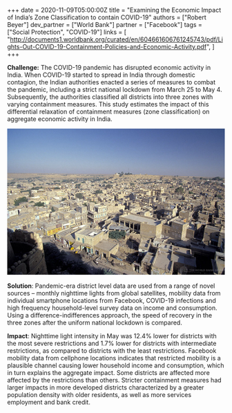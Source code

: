 +++
date = 2020-11-09T05:00:00Z
title = "Examining the Economic Impact of India’s Zone Classification to contain COVID-19"
authors = ["Robert Beyer"]
dev_partner = ["World Bank"]
partner = ["Facebook"]
tags = ["Social Protection", "COVID-19"]
links = [
    "http://documents1.worldbank.org/curated/en/604661606761245743/pdf/Lights-Out-COVID-19-Containment-Policies-and-Economic-Activity.pdf",
]
+++

**Challenge:** The COVID-19 pandemic has disrupted economic activity in India. When COVID-19 started to spread in India through domestic contagion, the Indian authorities enacted a series of measures to combat the pandemic, including a strict national lockdown from March 25 to May 4. Subsequently, the authorities classified all districts into three zones with varying containment measures. This study estimates the impact of this differential relaxation of containment measures (zone classification) on aggregate economic activity in India.

![](/india-bird-eye-view.jpg)

**Solution**: Pandemic-era district level data are used from a range of novel sources – monthly nighttime lights from global satellites, mobility data from individual smartphone locations from Facebook, COVID-19 infections and high frequency household-level survey data on income and consumption. Using a difference-indifferences approach, the speed of recovery in the three zones after the uniform national lockdown is compared.

**Impact**: Nighttime light intensity in May was 12.4% lower for districts with the most severe restrictions and 1.7% lower for districts with intermediate restrictions, as compared to districts with the least restrictions. Facebook mobility data from cellphone locations indicates that restricted mobility is a plausible channel causing lower household income and consumption, which in turn explains the aggregate impact. Some districts are affected more affected by the restrictions than others. Stricter containment measures had larger impacts in more developed districts characterized by a greater population density with older residents, as well as more services employment and bank credit.

